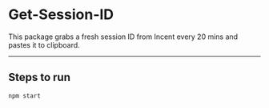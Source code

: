 # Get-Session-ID
This package grabs a fresh session ID from Incent every 20 mins and pastes it to clipboard.

<hr />

## Steps to run
`npm start`
